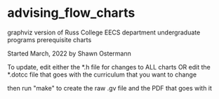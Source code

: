 # advising_flow_charts

graphviz version of Russ College EECS department undergraduate programs prerequisite charts

Started March, 2022 by Shawn Ostermann

To update, edit either the *.h file for changes to ALL charts
OR edit the *.dotcc file that goes with the curriculum that you want to change

then run "make" to create the raw .gv file and the PDF that goes with it
